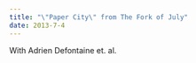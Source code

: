 ```yaml
---
title: "\"Paper City\" from The Fork of July"
date: 2013-7-4
---
```


With Adrien Defontaine et. al.

